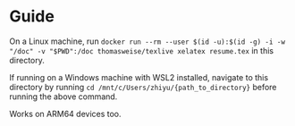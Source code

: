 # Guide

On a Linux machine, run `docker run --rm --user $(id -u):$(id -g) -i -w "/doc" -v "$PWD":/doc thomasweise/texlive xelatex resume.tex` in this directory.

If running on a Windows machine with WSL2 installed, navigate to this directory by running `cd /mnt/c/Users/zhiyu/{path_to_directory}` before running the above command.

Works on ARM64 devices too.
